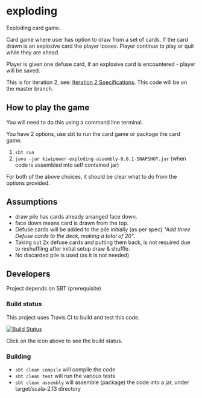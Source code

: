 # exploding
Exploding card game.

Card game where user has option to draw from a set of cards.
If the card drawn is an explosive card the player looses.
Player continue to play or quit while they are ahead.

Player is given one defuse card, if an explosive card is encountered - player will be saved.

This is for iteration 2, see: [Iteration 2 Specifications](docs/specification.md).
This code will be on the master branch.

## How to play the game
You will need to do this using a command line terminal.

You have 2 options, use sbt to run the card game or package the card game.

1. `sbt run`
2. `java -jar kiwipower-exploding-assembly-0.0.1-SNAPSHOT.jar` (when code is assembled into self contained jar)

For both of the above choices, it should be clear what to do from the options provided.

## Assumptions
* draw pile has cards already arranged face down.
* face down means card is drawn from the top.
* Defuse cards will be added to the pile initially (as per spec) *"Add three Defuse cards to the deck, making a total of 20"*.
* Taking out 2x defuse cards and putting them back, is not required due to reshuffling after initial setup draw & shuffle.
* No discarded pile is used (as it is not needed)

## Developers
Project depends on SBT (prerequisite)

### Build status
This project uses Travis CI to build and test this code.

[![Build Status](https://travis-ci.org/power-of-kiwi/exploding.svg?branch=master)](https://travis-ci.org/power-of-kiwi/exploding)

Click on the icon above to see the build status.

### Building
* `sbt clean compile` will compile the code
* `sbt clean test` will run the various tests
* `sbt clean assembly` will assemble (package) the code into a jar, under target/scala-2.13 directory


